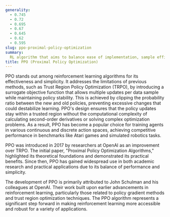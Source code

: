 ```yaml
---
generality:
  - 0.745
  - 0.72
  - 0.695
  - 0.67
  - 0.645
  - 0.62
  - 0.595
slug: ppo-proximal-policy-optimization
summary:
  RL algorithm that aims to balance ease of implementation, sample efficiency, and reliable performance by using a simpler but effective update method for policy optimization.
title: PPO (Proximal Policy Optimization)
---
```


PPO stands out among reinforcement learning algorithms for its effectiveness and simplicity. It addresses the limitations of previous methods, such as Trust Region Policy Optimization (TRPO), by introducing a surrogate objective function that allows multiple updates per data sample while maintaining policy stability. This is achieved by clipping the probability ratio between the new and old policies, preventing excessive changes that could destabilize learning. PPO's design ensures that the policy updates stay within a trusted region without the computational complexity of calculating second-order derivatives or solving complex optimization problems. As a result, PPO has become a popular choice for training agents in various continuous and discrete action spaces, achieving competitive performance in benchmarks like Atari games and simulated robotics tasks.

PPO was introduced in 2017 by researchers at OpenAI as an improvement over TRPO. The initial paper, "Proximal Policy Optimization Algorithms," highlighted its theoretical foundations and demonstrated its practical benefits. Since then, PPO has gained widespread use in both academic research and practical applications due to its balance of performance and simplicity.

The development of PPO is primarily attributed to John Schulman and his colleagues at OpenAI. Their work built upon earlier advancements in reinforcement learning, particularly those related to policy gradient methods and trust region optimization techniques. The PPO algorithm represents a significant step forward in making reinforcement learning more accessible and robust for a variety of applications.
